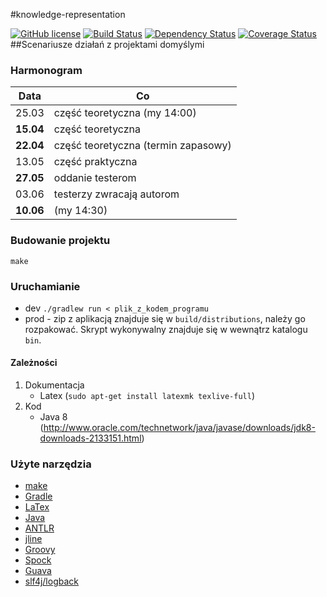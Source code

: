 #knowledge-representation

[![GitHub license](https://img.shields.io/badge/license-ISC-blue.svg)](https://raw.githubusercontent.com/janisz/knowledge-representation/master/LICENSE) [![Build Status](https://travis-ci.org/janisz/knowledge-representation.svg?branch=master)](https://travis-ci.org/janisz/knowledge-representation) [![Dependency Status](https://www.versioneye.com/user/projects/55633032366466001bc30100/badge.svg?style=flat)](https://www.versioneye.com/user/projects/55633032366466001bc30100) [![Coverage Status](https://coveralls.io/repos/janisz/knowledge-representation/badge.svg?branch=master&service=github)](https://coveralls.io/github/janisz/knowledge-representation?branch=master)
##Scenariusze działań z projektami domyślymi

### Harmonogram


| Data                | Co             |
|--------------------|--------            |
|25.03|  część teoretyczna (my 14:00)|
|**15.04**| część teoretyczna | 
|**22.04**| część teoretyczna (termin zapasowy) |
|13.05| część praktyczna|
|**27.05**| oddanie testerom|
|03.06| testerzy zwracają autorom|
|**10.06**| (my 14:30)|

### Budowanie projektu
	make
	
### Uruchamianie

- dev `./gradlew run < plik_z_kodem_programu`
- prod - zip z aplikacją znajduje się w `build/distributions`, należy go rozpakować. Skrypt wykonywalny znajduje się 
w wewnątrz katalogu `bin`.

#### Zależności

1. Dokumentacja
	- Latex (`sudo apt-get install latexmk texlive-full`)
2. Kod
	- Java 8 (http://www.oracle.com/technetwork/java/javase/downloads/jdk8-downloads-2133151.html)

### Użyte narzędzia
- [make](http://en.wikipedia.org/wiki/Make_%28software%29)
- [Gradle](https://gradle.org/)
- [LaTex](http://www.latex-project.org/)
- [Java](http://www.oracle.com/pl/java/overview/index.html)
- [ANTLR](http://www.antlr.org/)
- [jline](http://jline.github.io/jline2/)
- [Groovy](http://www.groovy-lang.org/)
- [Spock](http://spockframework.org/)
- [Guava](https://github.com/google/guava)
- [slf4j/logback](http://logback.qos.ch/index.html)
	

		
